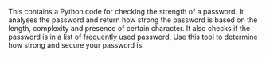 This contains a Python code for checking the strength of a password. It analyses the password and return how strong the password is based on the length, complexity and presence of certain character. It also checks if the password is in a list of frequently used password, Use this tool to determine how strong and secure your password is.
